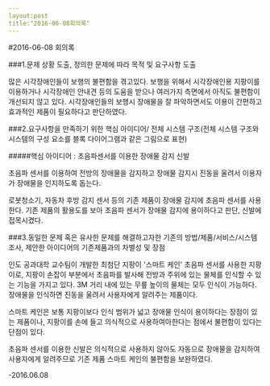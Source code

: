 ```yaml
---
layout:post
title:"2016-06-08회의록"
---
```


#2016-06-08 회의록

###1.문제 상황 도출, 정의한 문제에 따라 목적 및 요구사항 도출

많은 시각장애인들이 보행의 불편함을 겪고있다. 보행을 위해서 시각장애인용 지팡이를 이용하거나 시각장애인 안내견 등의 도움을 받으나 여러가지 측면에서 아직도 불편함이 개선되지 않고 있다. 시각장애인들의 보행시 장애물을 잘 파악하면서도 이용이 간편하고 효과적인 제품이 필요하다고 판단하였다.

###2.요구사항을 만족하기 위한 핵심 아이디어/ 전체 시스템 구조(전체 시스템 구조와 시스템의 구성 요소를 블록 다이어그램과 같은 그림으로 표현)

#####핵심 아이디어 : 초음파센서를 이용한 장애물 감지 신발

초음파 센서를 이용하여 전방의 장애물을 감지하고 장애물 감지시 진동을 울려서 이용자가 장애물을 인지하도록 돕는다.

로봇청소기, 자동차 후방 감지 센서 등의 기존 제품이 장애물 감지에 초음파 센서를 사용한다. 기존 제품의 활용도를 보아 초음파 센서가 장애물 감지에 용이하다고 판단, 신발에 접목시켰다.

###3.동일한 문제 혹은 유사한 문제를 해결하고자한 기존의 방법/제품/서비스/시스템조사, 제안한 아이디어의 기존제품과의 차별성 및 장점

인도 공과대학 교수팀이 개발한 최첨단 지팡이 '스마트 케인'
초음파 센서를 사용한 지팡이로, 지팡이 손잡이 부분에서 초음파를 발사해 전방과 주위에 있는 물체를 인식할 수 있는 기능을 가지고 있다. 3M 거리 내에 있는 무릎 높이의 물체는 모두 인식이 가능하다. 장애물을 인식하면 진동을 울려서 사용자에게 알려주는 제품이다.

스마트 케인은 보통 지팡이보다 인식 범위가 넓고 장애물 인식이 용이하다는 장점이 있는 제품이나, 지팡이를 손에 들고 의식적으로 사용하여아한다는 점에서 불편함이 있다는 단점이 있다.

초음파 센서를 이용한 신발은 의식적으로 사용하지 않아도 자동으로 장애물을 감지하여 사용자에게 알려주므로 기존 제품 스마트 케인의 불편함을 보완하였다.


-2016.06.08

